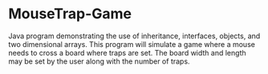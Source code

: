 # MouseTrap-Game
Java program demonstrating the use of inheritance, interfaces, objects, and two dimensional arrays.  This program will simulate a game where a mouse needs to cross a board where traps are set.  The board width and length may be set by the user along with the number of traps.
